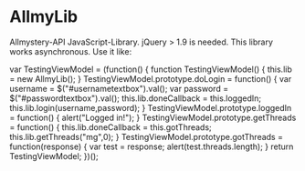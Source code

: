 AllmyLib
========

Allmystery-API JavaScript-Library.
jQuery > 1.9 is needed.
This library works asynchronous. 
Use it like:

var TestingViewModel = (function() {
    function TestingViewModel()
    {
        this.lib = new AllmyLib();
    }
    TestingViewModel.prototype.doLogin = function()
    {
        var username = $("#usernametextbox").val();
        var password = $("#passwordtextbox").val();
        this.lib.doneCallback = this.loggedIn;
        this.lib.login(username,password);
    }
    TestingViewModel.prototype.loggedIn = function()
    {
        alert("Logged in!");
    }
    TestingViewModel.prototype.getThreads = function()
    {
        this.lib.doneCallback = this.gotThreads;
        this.lib.getThreads("mg",0);
    }
    TestingViewModel.prototype.gotThreads = function(response)
    {
        var test = response;
        alert(test.threads.length);
    }
    return TestingViewModel;
})();

